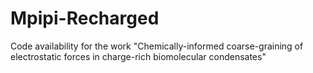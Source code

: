 # Mpipi-Recharged
Code availability for the work "Chemically-informed coarse-graining of electrostatic forces in charge-rich biomolecular condensates"
